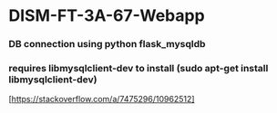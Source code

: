 # DISM-FT-3A-67-Webapp

### DB connection using python flask_mysqldb
### requires libmysqlclient-dev to install (sudo apt-get install libmysqlclient-dev)
[https://stackoverflow.com/a/7475296/10962512]
